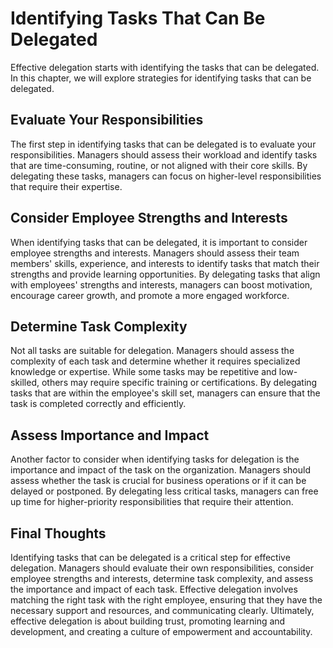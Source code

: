 Identifying Tasks That Can Be Delegated
================================================================================

Effective delegation starts with identifying the tasks that can be delegated. In this chapter, we will explore strategies for identifying tasks that can be delegated.

Evaluate Your Responsibilities
------------------------------

The first step in identifying tasks that can be delegated is to evaluate your responsibilities. Managers should assess their workload and identify tasks that are time-consuming, routine, or not aligned with their core skills. By delegating these tasks, managers can focus on higher-level responsibilities that require their expertise.

Consider Employee Strengths and Interests
-----------------------------------------

When identifying tasks that can be delegated, it is important to consider employee strengths and interests. Managers should assess their team members' skills, experience, and interests to identify tasks that match their strengths and provide learning opportunities. By delegating tasks that align with employees' strengths and interests, managers can boost motivation, encourage career growth, and promote a more engaged workforce.

Determine Task Complexity
-------------------------

Not all tasks are suitable for delegation. Managers should assess the complexity of each task and determine whether it requires specialized knowledge or expertise. While some tasks may be repetitive and low-skilled, others may require specific training or certifications. By delegating tasks that are within the employee's skill set, managers can ensure that the task is completed correctly and efficiently.

Assess Importance and Impact
----------------------------

Another factor to consider when identifying tasks for delegation is the importance and impact of the task on the organization. Managers should assess whether the task is crucial for business operations or if it can be delayed or postponed. By delegating less critical tasks, managers can free up time for higher-priority responsibilities that require their attention.

Final Thoughts
--------------

Identifying tasks that can be delegated is a critical step for effective delegation. Managers should evaluate their own responsibilities, consider employee strengths and interests, determine task complexity, and assess the importance and impact of each task. Effective delegation involves matching the right task with the right employee, ensuring that they have the necessary support and resources, and communicating clearly. Ultimately, effective delegation is about building trust, promoting learning and development, and creating a culture of empowerment and accountability.
